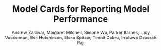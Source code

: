 ---
paperId: 4
author: Andrew Zaldivar, Margaret Mitchell, Simone Wu, Parker Barnes, Lucy Vasserman, Ben Hutchinson, Elena Spitzer, Timnit Gebru, Inioluwa Deborah Raji
publicationauthor: Zaldivar, A. et al.
title: Model Cards for Reporting Model Performance
pdf: Oral_Andrew_Zaldivar.pdf
slide: Slide_Andrew_Zaldivar.pdf
poster: --
alt: --
type: Oral & Poster
topic: FAT
link: https://research.latinxinai.org/papers/neurips/2018/pdf/Oral_Andrew_Zaldivar.pdf
conference: neurips
year: 2018
tags: neurips-2018-op
location: Montreal, Canada
---